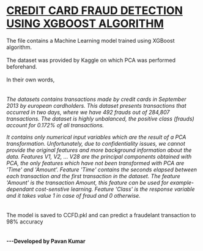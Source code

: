 <u><h1>CREDIT CARD FRAUD DETECTION USING XGBOOST ALGORITHM</h1></u>
<div style="width : 75%,margin:auto,padding:10px">
The file contains a Machine Learning model trained using XGBoost algorithm.<br><br>
The dataset was provided by Kaggle on which PCA was performed beforehand.<br><br>
In their own words,<br><br><br>
<div style="width:50%,margin:auto,padding:10px">
<i>The datasets contains transactions made by credit cards in September 2013 by european cardholders. This dataset presents transactions that occurred in two days, where we have 492 frauds out of 284,807 transactions. The dataset is highly unbalanced, the positive class (frauds) account for 0.172% of all transactions.

It contains only numerical input variables which are the result of a PCA transformation. Unfortunately, due to confidentiality issues, we cannot provide the original features and more background information about the data. Features V1, V2, ... V28 are the principal components obtained with PCA, the only features which have not been transformed with PCA are 'Time' and 'Amount'. Feature 'Time' contains the seconds elapsed between each transaction and the first transaction in the dataset. The feature 'Amount' is the transaction Amount, this feature can be used for example-dependant cost-senstive learning. Feature 'Class' is the response variable and it takes value 1 in case of fraud and 0 otherwise.</i><br><br><br>
The model is saved to CCFD.pkl and can predict a fraudelant transaction to 98% accuracy<br><br><br>
<strong>---Developed by Pavan Kumar</strong>
</div>
</div>
